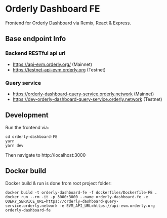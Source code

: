 # Orderly Dashboard FE

Frontend for Orderly Dashboard via Remix, React & Express.

## Base endpoint Info
### Backend RESTful api url
* https://api-evm.orderly.org/ (Mainnet)
* https://testnet-api-evm.orderly.org (Testnet)

### Query service
* https://orderly-dashboard-query-service.orderly.network (Mainnet)
* https://dev-orderly-dashboard-query-service.orderly.network (Testnet)

## Development

Run the frontend via:

```
cd orderly-dashboard-FE
yarn
yarn dev
```

Then navigate to http://localhost:3000

## Docker build

Docker build & run is done from root project folder:

```
docker build -t orderly-dashboard-fe -f dockerfiles/Dockerfile-FE .
docker run --rm -it -p 3000:3000 --name orderly-dashboard-fe -e QUERY_SERVICE_URL=https://orderly-dashboard-query-service.orderly.network -e EVM_API_URL=https://api-evm.orderly.org orderly-dashboard-fe
```
